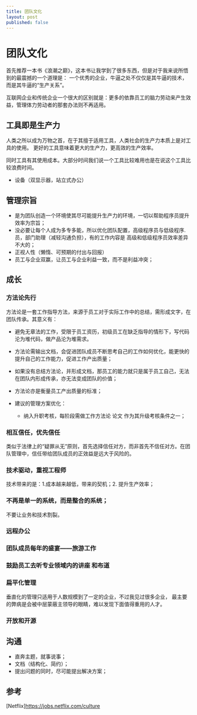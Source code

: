 ```yaml
---
title: 团队文化
layout: post
published: false
---
```


# 团队文化

首先推荐一本书《浪潮之巅》，这本书让我学到了很多东西，但是对于我来说所悟到的最震撼的一个道理是： 一个优秀的企业，牛逼之处不仅仅是其牛逼的技术，而是其牛逼的“生产关系”。

互联网企业和传统企业一个很大的区别就是：更多的依靠员工的脑力劳动来产生效益，管理体力劳动者的那套办法则不再适用。


## 工具即是生产力

人类之所以成为万物之首，在于其擅于适用工具，人类社会的生产力本质上是对工具的使用。
更好的工具意味着更大的生产力，更高效的生产效率。

同时工具有其使用成本。大部分时间我们说一个工具比较难用也是在说这个工具比较浪费时间。

* 设备（双显示器，站立式办公）


## 管理宗旨

* 是为团队创造一个环境使其尽可能提升生产力的环境，一切以帮助程序员提升效率为宗旨；
* 没必要让每个人成为多专多能，所以优化团队配置，高级程序员与低级程序.员，部门助理（减轻沟通负担），有的工作内容是 高级和低级程序员效率差异不大的；
* 正视人性（懒惰、可预期的付出与回报）
* 员工与企业双赢，让员工与企业利益一致，而不是利益冲突；


## 成长

### 方法论先行
方法论是一套工作指导方法，来源于员工对于实际工作中的总结，需形成文字，在团队传承。其意义有：

* 避免无章法的工作，受限于员工资历，初级员工在缺乏指导的情形下，写代码沦为堆代码，做产品沦为堆需求。
* 方法论需输出文档，会促进团队成员不断思考自己的工作如何优化，能更快的提升自己的工作能力，促进工作产出质量；
* 如果没有总结方法论，并形成文档，那员工的能力就只是属于员工自己，无法在团队内形成传承，亦无法变成团队的价值；
* 方法论亦是衡量员工产出质量的标准；

* 建议的管理方案优化：
  * 纳入升职考核，每阶段需做工作方法论 论文 作为其升级考核条件之一；


### 相互信任，优先信任

类似于法律上的“疑罪从无”原则，首先选择信任对方，而非首先不信任对方。在团队管理中，信任带给团队成员的正效益是远大于风险的。


### 技术驱动，重视工程师

技术带来的是：1.成本越来越低，带来的契机；2. 提升生产效率；



### 不再是单一的系统，而是整合的系统；
不要让业务和技术割裂。




### 远程办公

### 团队成员每年的盛宴——旅游工作

### 鼓励员工去听专业领域内的讲座 和布道

### 扁平化管理

垂直化的管理只适用于人数规模到了一定的企业，不过我见过很多企业， 最主要的弊病是会被中层蒙蔽主领导的眼睛，难以发现下面值得重用的人才。

### 开放和开源

## 沟通
* 直奔主题，就事说事；
* 文档（结构化、简约）；
* 提出问题的同时，尽可能提出解决方案；


## 参考

[Netflix]https://jobs.netflix.com/culture